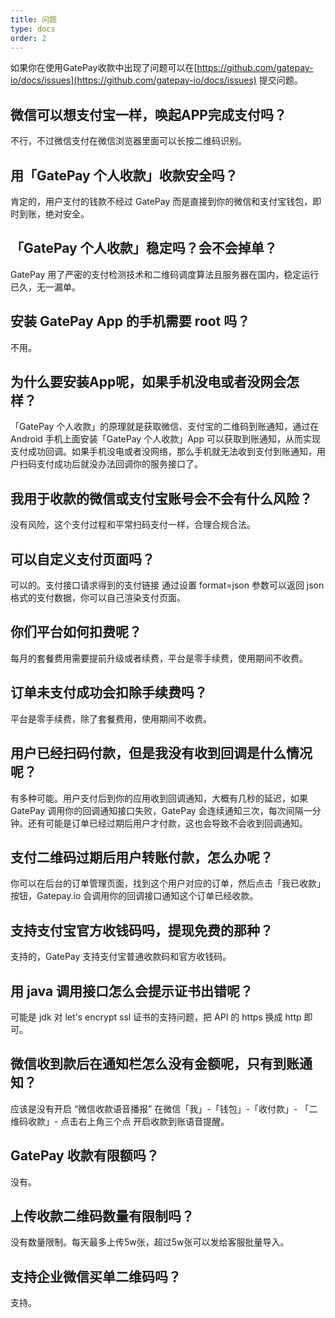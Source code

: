 ```yaml
---
title: 问题
type: docs
order: 2
---
```


如果你在使用GatePay收款中出现了问题可以在[https://github.com/gatepay-io/docs/issues](https://github.com/gatepay-io/docs/issues) 提交问题。

## 微信可以想支付宝一样，唤起APP完成支付吗？

不行，不过微信支付在微信浏览器里面可以长按二维码识别。

## 用「GatePay 个人收款」收款安全吗？

肯定的，用户支付的钱款不经过 GatePay 而是直接到你的微信和支付宝钱包，即时到账，绝对安全。

## 「GatePay 个人收款」稳定吗？会不会掉单？

GatePay 用了严密的支付检测技术和二维码调度算法且服务器在国内，稳定运行已久，无一漏单。

## 安装 GatePay App 的手机需要 root 吗？

不用。

## 为什么要安装App呢，如果手机没电或者没网会怎样？

「GatePay 个人收款」的原理就是获取微信、支付宝的二维码到账通知，通过在 Android 手机上面安装「GatePay 个人收款」App 可以获取到账通知，从而实现支付成功回调。如果手机没电或者没网络，那么手机就无法收到支付到账通知，用户扫码支付成功后就没办法回调你的服务接口了。

## 我用于收款的微信或支付宝账号会不会有什么风险？

没有风险，这个支付过程和平常扫码支付一样，合理合规合法。

## 可以自定义支付页面吗？

可以的。支付接口请求得到的支付链接 通过设置 format=json 参数可以返回 json 格式的支付数据，你可以自己渲染支付页面。

## 你们平台如何扣费呢？

每月的套餐费用需要提前升级或者续费，平台是零手续费，使用期间不收费。

## 订单未支付成功会扣除手续费吗？

平台是零手续费，除了套餐费用，使用期间不收费。

## 用户已经扫码付款，但是我没有收到回调是什么情况呢？

有多种可能。用户支付后到你的应用收到回调通知，大概有几秒的延迟，如果 GatePay 调用你的回调通知接口失败，GatePay 会连续通知三次，每次间隔一分钟。还有可能是订单已经过期后用户才付款，这也会导致不会收到回调通知。

## 支付二维码过期后用户转账付款，怎么办呢？

你可以在后台的订单管理页面，找到这个用户对应的订单，然后点击「我已收款」按钮，Gatepay.io 会调用你的回调接口通知这个订单已经收款。

## 支持支付宝官方收钱码吗，提现免费的那种？

支持的，GatePay 支持支付宝普通收款码和官方收钱码。

## 用 java 调用接口怎么会提示证书出错呢？

可能是 jdk 对 let's encrypt ssl 证书的支持问题，把 API 的 https 换成 http 即可。

## 微信收到款后在通知栏怎么没有金额呢，只有到账通知？

应该是没有开启 “微信收款语音播报” 在微信「我」-「钱包」-「收付款」- 「二维码收款」- 点击右上角三个点 开启收款到账语音提醒。

## GatePay 收款有限额吗？

没有。

## 上传收款二维码数量有限制吗？

没有数量限制。每天最多上传5w张，超过5w张可以发给客服批量导入。

## 支持企业微信买单二维码吗？

支持。

